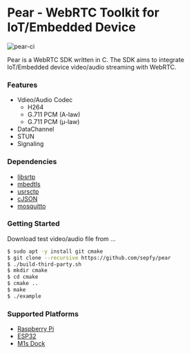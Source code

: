# Pear - WebRTC Toolkit for IoT/Embedded Device

![pear-ci](https://github.com/sepfy/pear/actions/workflows/pear-ci.yml/badge.svg)

Pear is a WebRTC SDK written in C. The SDK aims to integrate IoT/Embedded device video/audio streaming with WebRTC.

### Features

- Vdieo/Audio Codec
  - H264
  - G.711 PCM (A-law)
  - G.711 PCM (µ-law)
- DataChannel
- STUN
- Signaling

### Dependencies

* [libsrtp](https://github.com/cisco/libsrtp)
* [mbedtls](https://github.com/Mbed-TLS/mbedtls)
* [usrsctp](https://github.com/sctplab/usrsctp)
* [cJSON](https://github.com/DaveGamble/cJSON.git)
* [mosquitto](https://github.com/eclipse/mosquitto)

### Getting Started
Download test video/audio file from ...
```bash
$ sudo apt -y install git cmake
$ git clone --recursive https://github.com/sepfy/pear
$ ./build-third-party.sh
$ mkdir cmake
$ cd cmake
$ cmake ..
$ make
$ ./example
```

### Supported Platforms
- [Raspberry Pi](https://github.com/sepfy/pear-raspberrypi-example)
- [ESP32](https://github.com/sepfy/pear-esp32-examples)
- [M1s Dock](https://github.com/sepfy/pear-m1s-example)

